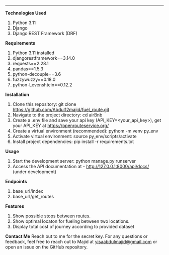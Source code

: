 ****

**Technologies Used**

1. Python 3.11
2. Django
3. Django REST Framework (DRF)

**Requirements**

1. Python 3.11 installed
2. djangorestframework==3.14.0
3. requests==2.28.1
4. pandas==1.5.3
5. python-decouple==3.6
6. fuzzywuzzy==0.18.0
7. python-Levenshtein==0.12.2


**Installation**

1. Clone this repository: git clone https://github.com/Abdul12majid/fuel_route.git
2. Navigate to the project directory: cd airBnb
3. Create a .env file and save your api key (API_KEY=<your_api_key>), get your API_KEY at https://openrouteservice.org/
4. Create a virtual environment (recommended): pythom -m venv py_env
5. Activate virtual environment: source py_env/scripts/activate
6. Install project dependencies: pip install -r requirements.txt


**Usage**

1. Start the development server: python manage.py runserver
2. Access the API documentation at - http://127.0.0.1:8000/api/docs/ (under development)


**Endpoints**

1. base_url/index
2. base_url/get_routes


**Features** 

1. Show possible stops between routes.
2. Show optimal locaton for fueling between two locations.
3. Display total cost of journey according to provided dataset



**Contact Me**
Reach out to me for the secret key.
For any questions or feedback, feel free to reach out to Majid at yisaabdulmajid@gmail.com or open an issue on the GitHub repository.
   
